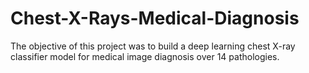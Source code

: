 # Chest-X-Rays-Medical-Diagnosis

The objective of this project was to build a deep learning chest X-ray classifier model for medical image diagnosis over 14 pathologies.
